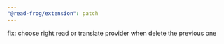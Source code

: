 ```yaml
---
"@read-frog/extension": patch
---
```


fix: choose right read or translate provider when delete the previous one
